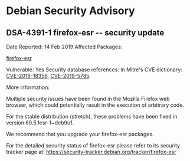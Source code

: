 
Debian Security Advisory
========================


DSA-4391-1 firefox-esr -- security update
-----------------------------------------



Date Reported:
14 Feb 2019
Affected Packages:

[firefox-esr](https://packages.debian.org/src:firefox-esr)

Vulnerable:
Yes
Security database references:
In Mitre's CVE dictionary: [CVE-2018-18356](https://security-tracker.debian.org/tracker/CVE-2018-18356), [CVE-2019-5785](https://security-tracker.debian.org/tracker/CVE-2019-5785).  

More information:

Multiple security issues have been found in the Mozilla Firefox web
browser, which could potentially result in the execution of arbitrary
code.


For the stable distribution (stretch), these problems have been fixed in
version 60.5.1esr-1~deb9u1.


We recommend that you upgrade your firefox-esr packages.


For the detailed security status of firefox-esr please refer to
its security tracker page at:
<https://security-tracker.debian.org/tracker/firefox-esr>





